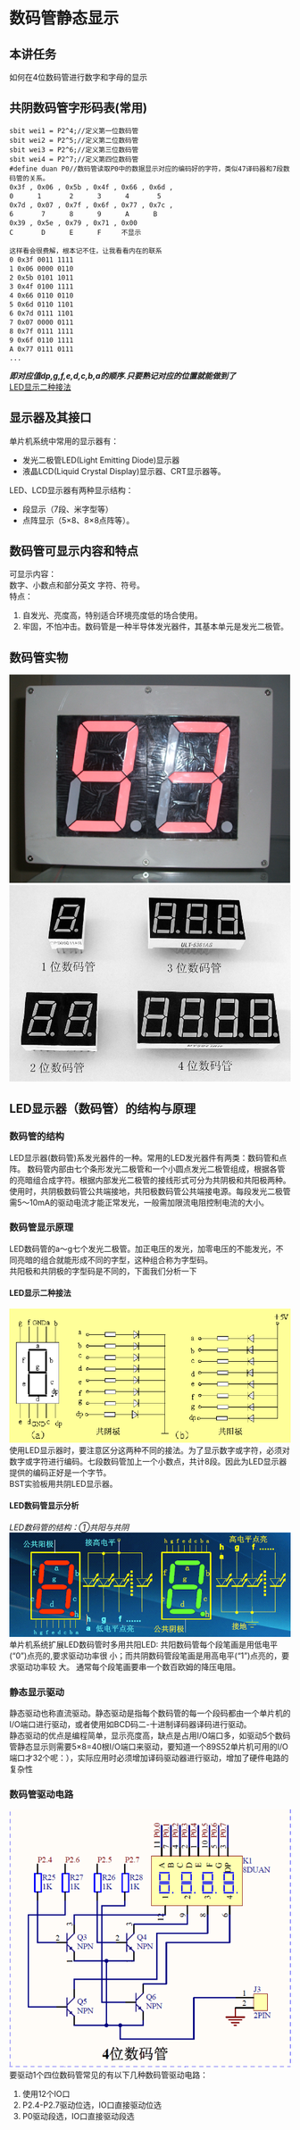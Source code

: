 # 数码管静态显示

##  本讲任务
如何在4位数码管进行数字和字母的显示
## 共阴数码管字形码表(常用)
```
sbit wei1 = P2^4;//定义第一位数码管
sbit wei2 = P2^5;//定义第二位数码管
sbit wei3 = P2^6;//定义第三位数码管
sbit wei4 = P2^7;//定义第四位数码管
#define duan P0//数码管读取P0中的数据显示对应的编码好的字符，类似47译码器和7段数码管的关系。
0x3f , 0x06 , 0x5b , 0x4f , 0x66 , 0x6d ,
0      1       2      3      4       5
0x7d , 0x07 , 0x7f , 0x6f , 0x77 , 0x7c ,
6       7      8      9      A      B
0x39 , 0x5e , 0x79 , 0x71 , 0x00
C       D      E      F     不显示

这样看会很费解，根本记不住，让我看看内在的联系
0 0x3f 0011 1111
1 0x06 0000 0110
2 0x5b 0101 1011
3 0x4f 0100 1111
4 0x66 0110 0110
5 0x6d 0110 1101
6 0x7d 0111 1101
7 0x07 0000 0111
8 0x7f 0111 1111
9 0x6f 0110 1111
A 0x77 0111 0111
...
```
___即对应值dp,g,f,e,d,c,b,a的顺序.只要熟记对应的位置就能做到了___  
[LED显示二种接法](#LED显示二种接法)

## 显示器及其接口
单片机系统中常用的显示器有：
- 发光二极管LED(Light Emitting Diode)显示器
- 液晶LCD(Liquid Crystal Display)显示器、CRT显示器等。  

LED、LCD显示器有两种显示结构：
- 段显示（7段、米字型等）
- 点阵显示（5×8、8×8点阵等）。
## 数码管可显示内容和特点
可显示内容：  
数字、小数点和部分英文 字符、符号。  
特点：
1. 自发光、亮度高，特别适合环境亮度低的场合使用。
2. 牢固，不怕冲击。数码管是一种半导体发光器件，其基本单元是发光二极管。
## 数码管实物
![img](img/1.png)![img](img/2.png)  


## LED显示器（数码管）的结构与原理
### 数码管的结构
LED显示器(数码管)系发光器件的一种。常用的LED发光器件有两类：数码管和点阵。
数码管内部由七个条形发光二极管和一个小圆点发光二极管组成，根据各管的亮暗组合成字符。根据内部发光二极管的接线形式可分为共阴极和共阳极两种。  
使用时，共阴极数码管公共端接地，共阳极数码管公共端接电源。每段发光二极管需5～10mA的驱动电流才能正常发光，一般需加限流电阻控制电流的大小。
### 数码管显示原理
LED数码管的a～g七个发光二极管。加正电压的发光，加零电压的不能发光，不同亮暗的组合就能形成不同的字型，这种组合称为字型码。  
共阳极和共阴极的字型码是不同的，下面我们分析一下
#### LED显示二种接法
![img](img/3.png)  
使用LED显示器时，要注意区分这两种不同的接法。为了显示数字或字符，必须对数字或字符进行编码。七段数码管加上一个小数点，共计8段。因此为LED显示器提供的编码正好是一个字节。  
BST实验板用共阴LED显示器。
#### LED数码管显示分析
_LED数码管的结构：①共阳与共阴_  
![img](img/4.png)  
单片机系统扩展LED数码管时多用共阳LED:
共阳数码管每个段笔画是用低电平(“0”)点亮的,要求驱动功率很
小；而共阴数码管段笔画是用高电平(“1”)点亮的，要求驱动功率较
大。
通常每个段笔画要串一个数百欧姆的降压电阻。

### 静态显示驱动
静态驱动也称直流驱动。静态驱动是指每个数码管的每一个段码都由一个单片机的I/O端口进行驱动，或者使用如BCD码二-十进制译码器译码进行驱动。  
静态驱动的优点是编程简单，显示亮度高，缺点是占用I/O端口多，如驱动5个数码管静态显示则需要5×8=40根I/O端口来驱动，要知道一个89S52单片机可用的I/O端口才32个呢：），实际应用时必须增加译码驱动器进行驱动，增加了硬件电路的复杂性

### 数码管驱动电路
![img](img/5.png)  
要驱动1个四位数码管常见的有以下几种数码管驱动电路：  
1. 使用12个IO口
2. P2.4-P2.7驱动位选，IO口直接驱动位选
3. P0驱动段选，IO口直接驱动段选


